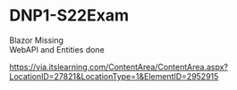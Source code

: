 # DNP1-S22Exam
Blazor Missing <br> WebAPI and Entities done <br>

https://via.itslearning.com/ContentArea/ContentArea.aspx?LocationID=27821&LocationType=1&ElementID=2952915
